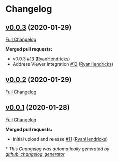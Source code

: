 # Changelog

## [v0.0.3](https://github.com/TokenUnion/union-marketplace-icf-grant/tree/v0.0.3) (2020-01-29)

[Full Changelog](https://github.com/TokenUnion/union-marketplace-icf-grant/compare/v0.0.2...v0.0.3)

**Merged pull requests:**

- v0.0.3 [\#13](https://github.com/TokenUnion/union-marketplace-icf-grant/pull/13) ([RyanHendricks](https://github.com/RyanHendricks))
- Address Viewer Integration [\#12](https://github.com/TokenUnion/union-marketplace-icf-grant/pull/12) ([RyanHendricks](https://github.com/RyanHendricks))

## [v0.0.2](https://github.com/TokenUnion/union-marketplace-icf-grant/tree/v0.0.2) (2020-01-29)

[Full Changelog](https://github.com/TokenUnion/union-marketplace-icf-grant/compare/v0.0.1...v0.0.2)

## [v0.0.1](https://github.com/TokenUnion/union-marketplace-icf-grant/tree/v0.0.1) (2020-01-28)

[Full Changelog](https://github.com/TokenUnion/union-marketplace-icf-grant/compare/614e2626e93defc34edd51ad1c95db01c57d016f...v0.0.1)

**Merged pull requests:**

- Initial upload and release [\#11](https://github.com/TokenUnion/union-marketplace-icf-grant/pull/11) ([RyanHendricks](https://github.com/RyanHendricks))



\* *This Changelog was automatically generated by [github_changelog_generator](https://github.com/github-changelog-generator/github-changelog-generator)*
